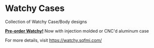 # Watchy Cases
Collection of Watchy Case/Body designs

[**Pre-order Watchy!**](https://www.crowdsupply.com/sqfmi/watchy)
Now with injection molded or CNC'd aluminum case

For more details, visit https://watchy.sqfmi.com/
